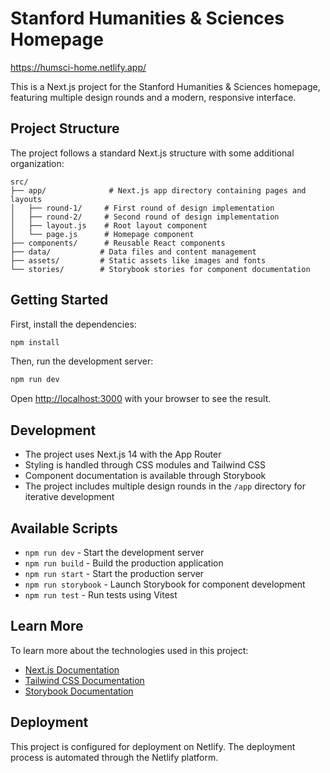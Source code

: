 # Stanford Humanities & Sciences Homepage

<https://humsci-home.netlify.app/>

This is a Next.js project for the Stanford Humanities & Sciences homepage, featuring multiple design rounds and a modern, responsive interface.

## Project Structure

The project follows a standard Next.js structure with some additional organization:

```
src/
├── app/              # Next.js app directory containing pages and layouts
│   ├── round-1/     # First round of design implementation
│   ├── round-2/     # Second round of design implementation
│   ├── layout.js    # Root layout component
│   └── page.js      # Homepage component
├── components/      # Reusable React components
├── data/           # Data files and content management
├── assets/         # Static assets like images and fonts
└── stories/        # Storybook stories for component documentation
```

## Getting Started

First, install the dependencies:

```bash
npm install
```

Then, run the development server:

```bash
npm run dev
```

Open [http://localhost:3000](http://localhost:3000) with your browser to see the result.

## Development

- The project uses Next.js 14 with the App Router
- Styling is handled through CSS modules and Tailwind CSS
- Component documentation is available through Storybook
- The project includes multiple design rounds in the `/app` directory for iterative development

## Available Scripts

- `npm run dev` - Start the development server
- `npm run build` - Build the production application
- `npm run start` - Start the production server
- `npm run storybook` - Launch Storybook for component development
- `npm run test` - Run tests using Vitest

## Learn More

To learn more about the technologies used in this project:

- [Next.js Documentation](https://nextjs.org/docs)
- [Tailwind CSS Documentation](https://tailwindcss.com/docs)
- [Storybook Documentation](https://storybook.js.org/docs)

## Deployment

This project is configured for deployment on Netlify. The deployment process is automated through the Netlify platform.

